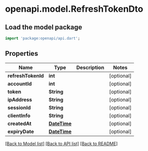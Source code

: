 # openapi.model.RefreshTokenDto

## Load the model package
```dart
import 'package:openapi/api.dart';
```

## Properties
Name | Type | Description | Notes
------------ | ------------- | ------------- | -------------
**refreshTokenId** | **int** |  | [optional] 
**accountId** | **int** |  | [optional] 
**token** | **String** |  | [optional] 
**ipAddress** | **String** |  | [optional] 
**sessionId** | **String** |  | [optional] 
**clientInfo** | **String** |  | [optional] 
**createdAt** | [**DateTime**](DateTime.md) |  | [optional] 
**expiryDate** | [**DateTime**](DateTime.md) |  | [optional] 

[[Back to Model list]](../README.md#documentation-for-models) [[Back to API list]](../README.md#documentation-for-api-endpoints) [[Back to README]](../README.md)


